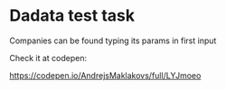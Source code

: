 <h1>Dadata test task</h1>

Companies can be found typing its params in first input

Check it at codepen:

https://codepen.io/AndrejsMaklakovs/full/LYJmoeo
